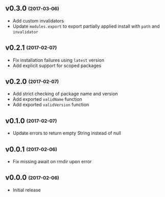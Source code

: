 ## v0.3.0 <sub><sup>(2017-03-06)</sup></sub>
* Add custom invalidators
* Update `modules.export` to export partially applied install with `path` and `invalidator`

## v0.2.1 <sub><sup>(2017-02-07)</sup></sub>
* Fix installation failures using `latest` version
* Add explicit support for scoped packages

## v0.2.0 <sub><sup>(2017-02-07)</sup></sub>
* Add strict checking of package name and version
* Add exported `validName` function
* Add exported `validVersion` function

## v0.1.0 <sub><sup>(2017-02-07)</sup></sub>
* Update errors to return empty String instead of null

## v0.0.1 <sub><sup>(2017-02-06)</sup></sub>
* Fix missing await on rmdir upon error

## v0.0.0 <sub><sup>(2017-02-06)</sup></sub>
* Initial release
